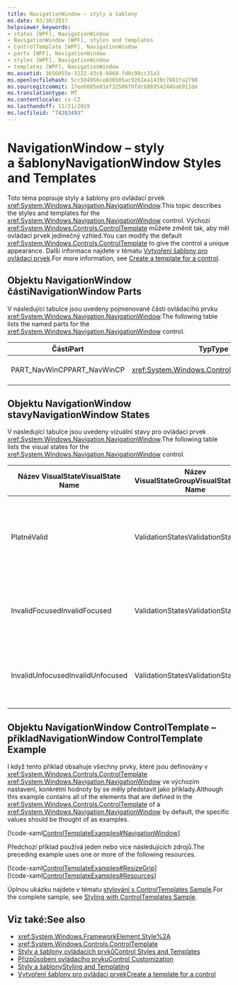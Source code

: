 ```yaml
---
title: NavigationWindow – styly a šablony
ms.date: 03/30/2017
helpviewer_keywords:
- states [WPF], NavigationWindow
- NavigationWindow [WPF], styles and templates
- ControlTemplate [WPF], NavigationWindow
- parts [WPF], NavigationWindow
- styles [WPF], NavigationWindow
- templates [WPF], NavigationWindow
ms.assetid: 3656055e-3222-43c8-b868-fd0c90cc31a3
ms.openlocfilehash: 5cc504956ce036505ac9261ea1438c7881fa2790
ms.sourcegitcommit: 17ee6605e01ef32506f8fdc686954244ba6911de
ms.translationtype: MT
ms.contentlocale: cs-CZ
ms.lasthandoff: 11/21/2019
ms.locfileid: "74283493"
---
```

# <a name="navigationwindow-styles-and-templates"></a><span data-ttu-id="052d9-102">NavigationWindow – styly a šablony</span><span class="sxs-lookup"><span data-stu-id="052d9-102">NavigationWindow Styles and Templates</span></span>
<span data-ttu-id="052d9-103">Toto téma popisuje styly a šablony pro ovládací prvek <xref:System.Windows.Navigation.NavigationWindow>.</span><span class="sxs-lookup"><span data-stu-id="052d9-103">This topic describes the styles and templates for the <xref:System.Windows.Navigation.NavigationWindow> control.</span></span> <span data-ttu-id="052d9-104">Výchozí <xref:System.Windows.Controls.ControlTemplate> můžete změnit tak, aby měl ovládací prvek jedinečný vzhled.</span><span class="sxs-lookup"><span data-stu-id="052d9-104">You can modify the default <xref:System.Windows.Controls.ControlTemplate> to give the control a unique appearance.</span></span> <span data-ttu-id="052d9-105">Další informace najdete v tématu [Vytvoření šablony pro ovládací prvek](../../../desktop-wpf/themes/how-to-create-apply-template.md).</span><span class="sxs-lookup"><span data-stu-id="052d9-105">For more information, see [Create a template for a control](../../../desktop-wpf/themes/how-to-create-apply-template.md).</span></span>  
  
## <a name="navigationwindow-parts"></a><span data-ttu-id="052d9-106">Objektu NavigationWindow části</span><span class="sxs-lookup"><span data-stu-id="052d9-106">NavigationWindow Parts</span></span>  
 <span data-ttu-id="052d9-107">V následující tabulce jsou uvedeny pojmenované části ovládacího prvku <xref:System.Windows.Navigation.NavigationWindow>.</span><span class="sxs-lookup"><span data-stu-id="052d9-107">The following table lists the named parts for the <xref:System.Windows.Navigation.NavigationWindow> control.</span></span>  
  
|<span data-ttu-id="052d9-108">Částí</span><span class="sxs-lookup"><span data-stu-id="052d9-108">Part</span></span>|<span data-ttu-id="052d9-109">Typ</span><span class="sxs-lookup"><span data-stu-id="052d9-109">Type</span></span>|<span data-ttu-id="052d9-110">Popis</span><span class="sxs-lookup"><span data-stu-id="052d9-110">Description</span></span>|  
|-|-|-|  
|<span data-ttu-id="052d9-111">PART_NavWinCP</span><span class="sxs-lookup"><span data-stu-id="052d9-111">PART_NavWinCP</span></span>|<xref:System.Windows.Controls.ContentPresenter>|<span data-ttu-id="052d9-112">Oblast obsahu.</span><span class="sxs-lookup"><span data-stu-id="052d9-112">The area for the content.</span></span>|  
  
## <a name="navigationwindow-states"></a><span data-ttu-id="052d9-113">Objektu NavigationWindow stavy</span><span class="sxs-lookup"><span data-stu-id="052d9-113">NavigationWindow States</span></span>  
 <span data-ttu-id="052d9-114">V následující tabulce jsou uvedeny vizuální stavy pro ovládací prvek <xref:System.Windows.Navigation.NavigationWindow>.</span><span class="sxs-lookup"><span data-stu-id="052d9-114">The following table lists the visual states for the <xref:System.Windows.Navigation.NavigationWindow> control.</span></span>  
  
|<span data-ttu-id="052d9-115">Název VisualState</span><span class="sxs-lookup"><span data-stu-id="052d9-115">VisualState Name</span></span>|<span data-ttu-id="052d9-116">Název VisualStateGroup</span><span class="sxs-lookup"><span data-stu-id="052d9-116">VisualStateGroup Name</span></span>|<span data-ttu-id="052d9-117">Popis</span><span class="sxs-lookup"><span data-stu-id="052d9-117">Description</span></span>|  
|-|-|-|  
|<span data-ttu-id="052d9-118">Platné</span><span class="sxs-lookup"><span data-stu-id="052d9-118">Valid</span></span>|<span data-ttu-id="052d9-119">ValidationStates</span><span class="sxs-lookup"><span data-stu-id="052d9-119">ValidationStates</span></span>|<span data-ttu-id="052d9-120">Ovládací prvek používá třídu <xref:System.Windows.Controls.Validation> a vlastnost <xref:System.Windows.Controls.Validation.HasError%2A?displayProperty=nameWithType> připojena je `false`.</span><span class="sxs-lookup"><span data-stu-id="052d9-120">The control uses the <xref:System.Windows.Controls.Validation> class and the <xref:System.Windows.Controls.Validation.HasError%2A?displayProperty=nameWithType> attached property is `false`.</span></span>|  
|<span data-ttu-id="052d9-121">InvalidFocused</span><span class="sxs-lookup"><span data-stu-id="052d9-121">InvalidFocused</span></span>|<span data-ttu-id="052d9-122">ValidationStates</span><span class="sxs-lookup"><span data-stu-id="052d9-122">ValidationStates</span></span>|<span data-ttu-id="052d9-123">Vlastnost <xref:System.Windows.Controls.Validation.HasError%2A?displayProperty=nameWithType> připojena je `true` má ovládací prvek fokus.</span><span class="sxs-lookup"><span data-stu-id="052d9-123">The <xref:System.Windows.Controls.Validation.HasError%2A?displayProperty=nameWithType> attached property is `true` has the control has focus.</span></span>|  
|<span data-ttu-id="052d9-124">InvalidUnfocused</span><span class="sxs-lookup"><span data-stu-id="052d9-124">InvalidUnfocused</span></span>|<span data-ttu-id="052d9-125">ValidationStates</span><span class="sxs-lookup"><span data-stu-id="052d9-125">ValidationStates</span></span>|<span data-ttu-id="052d9-126">Vlastnost <xref:System.Windows.Controls.Validation.HasError%2A?displayProperty=nameWithType> připojena je `true` má ovládací prvek fokus.</span><span class="sxs-lookup"><span data-stu-id="052d9-126">The <xref:System.Windows.Controls.Validation.HasError%2A?displayProperty=nameWithType> attached property is `true` has the control does not have focus.</span></span>|  
  
## <a name="navigationwindow-controltemplate-example"></a><span data-ttu-id="052d9-127">Objektu NavigationWindow ControlTemplate – příklad</span><span class="sxs-lookup"><span data-stu-id="052d9-127">NavigationWindow ControlTemplate Example</span></span>  
 <span data-ttu-id="052d9-128">I když tento příklad obsahuje všechny prvky, které jsou definovány v <xref:System.Windows.Controls.ControlTemplate> <xref:System.Windows.Navigation.NavigationWindow> ve výchozím nastavení, konkrétní hodnoty by se měly představit jako příklady.</span><span class="sxs-lookup"><span data-stu-id="052d9-128">Although this example contains all of the elements that are defined in the <xref:System.Windows.Controls.ControlTemplate> of a <xref:System.Windows.Navigation.NavigationWindow> by default, the specific values should be thought of as examples.</span></span>  
  
 [!code-xaml[ControlTemplateExamples#NavigationWindow](~/samples/snippets/csharp/VS_Snippets_Wpf/ControlTemplateExamples/CS/resources/navigationwindow.xaml#navigationwindow)]  
  
 <span data-ttu-id="052d9-129">Předchozí příklad používá jeden nebo více následujících zdrojů.</span><span class="sxs-lookup"><span data-stu-id="052d9-129">The preceding example uses one or more of the following resources.</span></span>  
  
 [!code-xaml[ControlTemplateExamples#ResizeGrip](~/samples/snippets/csharp/VS_Snippets_Wpf/ControlTemplateExamples/CS/resources/resizegrip.xaml#resizegrip)]  
[!code-xaml[ControlTemplateExamples#Resources](~/samples/snippets/csharp/VS_Snippets_Wpf/ControlTemplateExamples/CS/resources/shared.xaml#resources)]  
  
 <span data-ttu-id="052d9-130">Úplnou ukázku najdete v tématu [stylování s ControlTemplates Sample](https://github.com/Microsoft/WPF-Samples/tree/master/Styles%20&%20Templates/IntroToStylingAndTemplating).</span><span class="sxs-lookup"><span data-stu-id="052d9-130">For the complete sample, see [Styling with ControlTemplates Sample](https://github.com/Microsoft/WPF-Samples/tree/master/Styles%20&%20Templates/IntroToStylingAndTemplating).</span></span>  
  
## <a name="see-also"></a><span data-ttu-id="052d9-131">Viz také:</span><span class="sxs-lookup"><span data-stu-id="052d9-131">See also</span></span>

- <xref:System.Windows.FrameworkElement.Style%2A>
- <xref:System.Windows.Controls.ControlTemplate>
- [<span data-ttu-id="052d9-132">Styly a šablony ovládacích prvků</span><span class="sxs-lookup"><span data-stu-id="052d9-132">Control Styles and Templates</span></span>](control-styles-and-templates.md)
- [<span data-ttu-id="052d9-133">Přizpůsobení ovládacího prvku</span><span class="sxs-lookup"><span data-stu-id="052d9-133">Control Customization</span></span>](control-customization.md)
- [<span data-ttu-id="052d9-134">Styly a šablony</span><span class="sxs-lookup"><span data-stu-id="052d9-134">Styling and Templating</span></span>](../../../desktop-wpf/fundamentals/styles-templates-overview.md)
- [<span data-ttu-id="052d9-135">Vytvoření šablony pro ovládací prvek</span><span class="sxs-lookup"><span data-stu-id="052d9-135">Create a template for a control</span></span>](../../../desktop-wpf/themes/how-to-create-apply-template.md)
